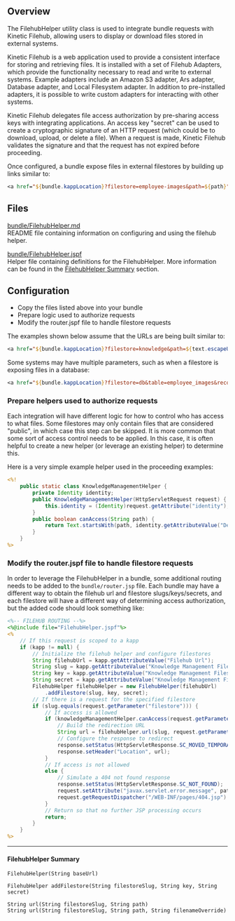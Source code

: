 ## Overview

The FilehubHelper utility class is used to integrate bundle requests with Kinetic Filehub, allowing
users to display or download files stored in external systems.

Kinetic Filehub is a web application used to provide a consistent interface for storing and 
retrieving files.  It is installed with a set of Filehub Adapters, which provide the functionality
necessary to read and write to external systems.  Example adapters include an Amazon S3 adapter, Ars
adapter, Database adapter, and Local Filesystem adapter.  In addition to pre-installed adapters, it 
is possible to write custom adapters for interacting with other systems.

Kinetic Filehub delegates file access authorization by pre-sharing access keys with integrating 
applications.  An access key "secret" can be used to create a cryptographic signature of an HTTP 
request (which could be to download, upload, or delete a file).  When a request is made, Kinetic
Filehub validates the signature and that the request has not expired before proceeding.

Once configured, a bundle expose files in external filestores by building up links similar to:

```jsp
<a href="${bundle.kappLocation}?filestore=employee-images&path=${path}">${text.escape(filename)}</a>
```


## Files

[bundle/FilehubHelper.md](FilehubHelper.md)  
README file containing information on configuring and using the filehub helper.

[bundle/FilehubHelper.jspf](FilehubHelper.jspf)  
Helper file containing definitions for the FilehubHelper.  More information can be found in the 
[FilehubHelper Summary](#filehubhelper-summary) section.


## Configuration

* Copy the files listed above into your bundle
* Prepare logic used to authorize requests
* Modify the router.jspf file to handle filestore requests

The examples shown below assume that the URLs are being built similar to:

```jsp
<a href="${bundle.kappLocation}?filestore=knowledge&path=${text.escapeUrlParameter(path)}">${text.escape(filename)}</a>
```

Some systems may have multiple parameters, such as when a filestore is exposing files in a database:

```jsp
<a href="${bundle.kappLocation}?filestore=db&table=employee_images&record=653325&column=image">${text.escape(filename)}</a>
```

### Prepare helpers used to authorize requests

Each integration will have different logic for how to control who has access to what files.  Some 
filestores may only contain files that are considered "public", in which case this step can be 
skipped.  It is more common that some sort of access control needs to be applied.  In this case, it
is often helpful to create a new helper (or leverage an existing helper) to determine this.

Here is a very simple example helper used in the proceeding examples:

```jsp
<%!
    public static class KnowledgeManagementHelper {
        private Identity identity;
        public KnowledgeManagementHelper(HttpServletRequest request) {
            this.identity = (Identity)request.getAttribute("identity");
        }
        public boolean canAccess(String path) {
            return Text.startsWith(path, identity.getAttributeValue("Department"));
        }
    }
%>
```

### Modify the router.jspf file to handle filestore requests

In order to leverage the FilehubHelper in a bundle, some additional routing needs to be added to the
`bundle/router.jsp` file.  Each bundle may have a different way to obtain the filehub url and 
filestore slugs/keys/secrets, and each filestore will have a different way of determining access 
authorization, but the added code should look something like:

```jsp
<%-- FILEHUB ROUTING --%>
<%@include file="FilehubHelper.jspf"%>
<%
    // If this request is scoped to a kapp
    if (kapp != null) {
        // Initialize the filehub helper and configure filestores
        String filehubUrl = kapp.getAttributeValue("Filehub Url");
        String slug = kapp.getAttributeValue("Knowledge Management Filestore Slug");
        String key = kapp.getAttributeValue("Knowledge Management Filestore Key");
        String secret = kapp.getAttributeValue("Knowledge Management Filestore Secret");
        FilehubHelper filehubHelper = new FilehubHelper(filehubUrl)
            .addFilestore(slug, key, secret);
        // If there is a request for the specified filestore
        if (slug.equals(request.getParameter("filestore"))) {
            // If access is allowed
            if (knowledgeManagementHelper.canAccess(request.getParameter("path"))) {
                // Build the redirection URL
                String url = filehubHelper.url(slug, request.getParameter("path"));
                // Configure the response to redirect
                response.setStatus(HttpServletResponse.SC_MOVED_TEMPORARILY);
                response.setHeader("Location", url);
            }
            // If access is not allowed
            else {
                // Simulate a 404 not found response
                response.setStatus(HttpServletResponse.SC_NOT_FOUND);
                request.setAttribute("javax.servlet.error.message", path);
                request.getRequestDispatcher("/WEB-INF/pages/404.jsp").include(request, response);
            }
            // Return so that no further JSP processing occurs
            return;
        }
    }
%>
```

---

#### FilehubHelper Summary

`FilehubHelper(String baseUrl)`  

`FilehubHelper addFilestore(String filestoreSlug, String key, String secret)`  

`String url(String filestoreSlug, String path)`  
`String url(String filestoreSlug, String path, String filenameOverride)`  